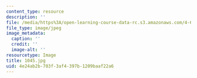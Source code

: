 ```yaml
---
content_type: resource
description: ''
file: /media/https%3A/open-learning-course-data-rc.s3.amazonaws.com/4-614-religious-architecture-and-islamic-cultures-fall-2002/4e24ab2b703f3af4397b1209baaf22a6_1045.jpg
file_type: image/jpeg
image_metadata:
  caption: ''
  credit: ''
  image-alt: ''
resourcetype: Image
title: 1045.jpg
uid: 4e24ab2b-703f-3af4-397b-1209baaf22a6
---
```

